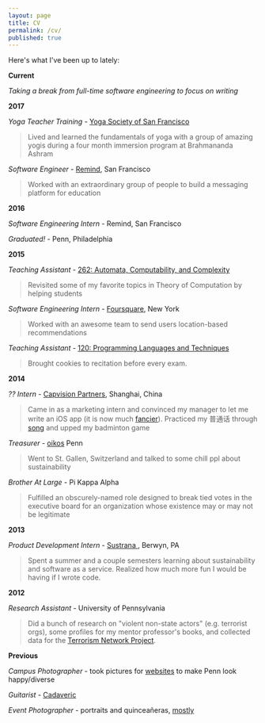 ```yaml
---
layout: page
title: CV
permalink: /cv/
published: true
---
```


Here's what I've been up to lately:

__Current__

_Taking a break from full-time software engineering to focus on writing_

__2017__

_Yoga Teacher Training_ - [Yoga Society of San Francisco](http://yogasocietysanfrancisco.com/)

> Lived and learned the fundamentals of yoga with a group of amazing yogis during a four month immersion program at Brahmananda Ashram

_Software Engineer_ - [Remind](https://www.seas.upenn.edu/~cis120/current/), San Francisco

> Worked with an extraordinary group of people to build a messaging platform for education

__2016__

_Software Engineering Intern_ - Remind, San Francisco

_Graduated!_ - Penn, Philadelphia

__2015__

_Teaching Assistant_ - [262: Automata, Computability, and Complexity](https://www.seas.upenn.edu/~cse262/)

> Revisited some of my favorite topics in Theory of Computation by helping students

_Software Engineering Intern_ - [Foursquare](https://foursquare.com/about), New York

> Worked with an awesome team to send users location-based recommendations

_Teaching Assistant_ - [120: Programming Languages and Techniques](https://www.seas.upenn.edu/~cis120/current/)

> Brought cookies to recitation before every exam.

__2014__    

_?? Intern_ - [Capvision Partners](https://www.capvision.com/home/about_us), Shanghai, China

> Came in as a marketing intern and convinced my manager to let me write an iOS app (it is now much [fancier](https://www.capvision.com/app/download/)). Practiced my 普通话 through [song](https://www.youtube.com/watch?v=uDyo6IAnbVY) and upped my badminton game

_Treasurer_ - [oikos](https://oikos-international.org/) Penn

> Went to St. Gallen, Switzerland and talked to some chill ppl about sustainability

_Brother At Large_ -  Pi Kappa Alpha

> Fulfilled an obscurely-named role designed to break tied votes in the executive board for an organization whose existence may or may not be legitimate

__2013__

_Product Development Intern_ - [Sustrana ](http://www.sustrana.com/about/), Berwyn, PA

> Spent a summer and a couple semesters learning about sustainability and software as a service. Realized how much more fun I would be having if I wrote code.

__2012__

_Research Assistant_ - University of Pennsylvania

> Did a bunch of research on "violent non-state actors" (e.g. terrorist orgs), some profiles for my mentor professor's books, and collected data for the [Terrorism Network Project](http://fordschool.umich.edu/news/2012/mapping-terror-understanding-terrorist-networks-and-alliances).

__Previous__

_Campus Photographer_ - took pictures for [websites](http://www.vpul.upenn.edu/) to make Penn look happy/diverse

_Guitarist_ - [Cadaveric](https://www.reverbnation.com/cadaveric)

_Event Photographer_ - portraits and quinceañeras, [mostly](https://www.flickr.com/photos/derickophoto/)
